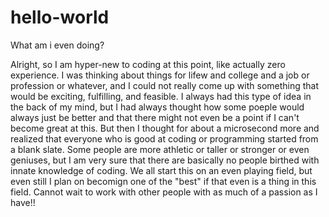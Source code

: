 # hello-world
What am i even doing?

Alright, so I am hyper-new to coding at this point, like actually zero experience. I was thinking about things for lifew and college and a job or profession or whatever, and I could not really come up with something that would be exciting, fulfilling, and feasible. I always had this type of idea in the back of my mind, but I had always thought how some poeple would always just be better and that there might not even be a point if I can't become great at this. But then I thought for about a microsecond more and realized that everyone who is good at coding or programming started from a blank slate. Some people are more athletic or taller or stronger or even geniuses, but I am very sure that there are basically no people birthed with innate knowledge of coding. We all start this on an even playing field, but even still I plan on becomign one of the "best" if that even is a thing in this field. Cannot wait to work with other people with as much of a passion as I have!!
